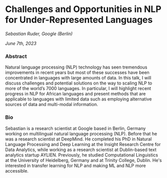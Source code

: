 # Challenges and Opportunities in NLP for Under-Represented Languages

*Sebastian Ruder, Google (Berlin)*

*June 7th, 2023*

### Abstract

Natural language processing (NLP) technology has seen tremendous improvements in recent years but most of these successes have been concentrated in languages with large amounts of data. In this talk, I will discuss challenges and potential solutions on the way to scaling NLP to more of the world’s 7000 languages. In particular, I will highlight recent progress in NLP for African languages and present methods that are applicable to languages with limited data such as employing alternative sources of data and multi-modal information.


### Bio

Sebastian is a research scientist at Google based in Berlin, Germany working on multilingual natural language processing (NLP). Before that he was a research scientist at DeepMind. He completed his PhD in Natural Language Processing and Deep Learning at the Insight Research Centre for Data Analytics, while working as a research scientist at Dublin-based text analytics startup AYLIEN. Previously, he studied Computational Linguistics at the University of Heidelberg, Germany and at Trinity College, Dublin. He's interested in transfer learning for NLP and making ML and NLP more accessible.
